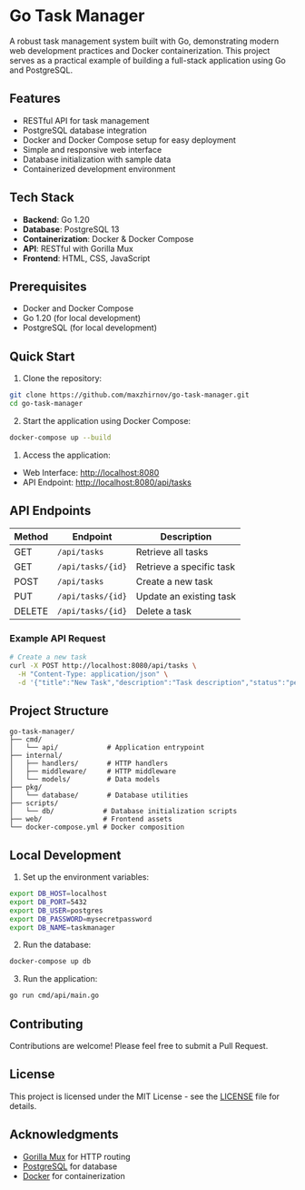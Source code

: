 # Go Task Manager

A robust task management system built with Go, demonstrating modern web development practices and Docker containerization. This project serves as a practical example of building a full-stack application using Go and PostgreSQL.

## Features

- RESTful API for task management
- PostgreSQL database integration
- Docker and Docker Compose setup for easy deployment
- Simple and responsive web interface
- Database initialization with sample data
- Containerized development environment

## Tech Stack

- **Backend**: Go 1.20
- **Database**: PostgreSQL 13
- **Containerization**: Docker & Docker Compose
- **API**: RESTful with Gorilla Mux
- **Frontend**: HTML, CSS, JavaScript

## Prerequisites

- Docker and Docker Compose
- Go 1.20 (for local development)
- PostgreSQL (for local development)

## Quick Start

1. Clone the repository:

```bash
git clone https://github.com/maxzhirnov/go-task-manager.git
cd go-task-manager
```

2. Start the application using Docker Compose:

```bash
docker-compose up --build
```

1. Access the application:

- Web Interface: <http://localhost:8080>
- API Endpoint: <http://localhost:8080/api/tasks>

## API Endpoints

| Method | Endpoint | Description |
|--------|----------|-------------|
| GET | `/api/tasks` | Retrieve all tasks |
| GET | `/api/tasks/{id}` | Retrieve a specific task |
| POST | `/api/tasks` | Create a new task |
| PUT | `/api/tasks/{id}` | Update an existing task |
| DELETE | `/api/tasks/{id}` | Delete a task |

### Example API Request

```bash
# Create a new task
curl -X POST http://localhost:8080/api/tasks \
  -H "Content-Type: application/json" \
  -d '{"title":"New Task","description":"Task description","status":"pending"}'
```

## Project Structure

```
go-task-manager/
├── cmd/
│   └── api/            # Application entrypoint
├── internal/
│   ├── handlers/       # HTTP handlers
│   ├── middleware/     # HTTP middleware
│   └── models/         # Data models
├── pkg/
│   └── database/       # Database utilities
├── scripts/
│   └── db/            # Database initialization scripts
├── web/               # Frontend assets
└── docker-compose.yml # Docker composition
```

## Local Development

1. Set up the environment variables:

```bash
export DB_HOST=localhost
export DB_PORT=5432
export DB_USER=postgres
export DB_PASSWORD=mysecretpassword
export DB_NAME=taskmanager
```

2. Run the database:

```bash
docker-compose up db
```

3. Run the application:

```bash
go run cmd/api/main.go
```

## Contributing

Contributions are welcome! Please feel free to submit a Pull Request.

## License

This project is licensed under the MIT License - see the [LICENSE](LICENSE) file for details.

## Acknowledgments

- [Gorilla Mux](https://github.com/gorilla/mux) for HTTP routing
- [PostgreSQL](https://www.postgresql.org/) for database
- [Docker](https://www.docker.com/) for containerization